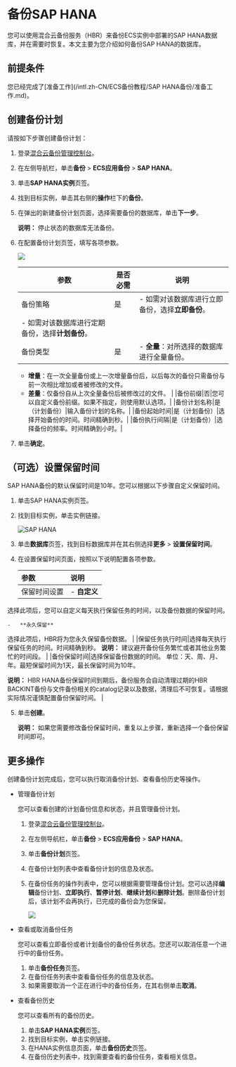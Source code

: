 # 备份SAP HANA

您可以使用混合云备份服务（HBR）来备份ECS实例中部署的SAP HANA数据库，并在需要时恢复。本文主要为您介绍如何备份SAP HANA的数据库。

## 前提条件

您已经完成了[准备工作](/intl.zh-CN/ECS备份教程/SAP HANA备份/准备工作.md)。

## 创建备份计划

请按如下步骤创建备份计划：

1.  登录[混合云备份管理控制台](https://hbr.console.aliyun.com)。

2.  在左侧导航栏，单击**备份** \> **ECS应用备份** \> **SAP HANA**。

3.  单击**SAP HANA实例**页签。

4.  找到目标实例，单击其右侧的**操作**栏下的**备份**。

5.  在弹出的新建备份计划页面，选择需要备份的数据库，单击**下一步**。

    **说明：** 停止状态的数据库无法备份。

6.  在配置备份计划页签，填写各项参数。

    ![](https://static-aliyun-doc.oss-cn-hangzhou.aliyuncs.com/assets/img/zh-CN/0560129951/p35977.png)

    |参数|是否必需|说明|
    |--|----|--|
    |备份策略|是|    -   如需对该数据库进行立即备份，选择**立即备份**。
    -   如需对该数据库进行定期备份，选择**计划备份**。 |
    |备份类型|是|    -   **全量**：对所选择的数据库进行全量备份。
    -   **增量**：在一次全量备份或上一次增量备份后，以后每次的备份只需备份与前一次相比增加或者被修改的文件。
    -   **差量**：仅备份自从上次全量备份后被修改过的文件。 |
    |备份前缀|否|您可以自定义备份前缀。如果不指定，则使用默认选项。|
    |备份计划名称|是（计划备份）|输入备份计划的名称。|
    |备份起始时间|是（计划备份）|选择开始备份的时间。时间精确到秒。|
    |备份执行间隔|是（计划备份）|选择备份的频率。时间精确到小时。|

7.  单击**确定**。


## （可选）设置保留时间

SAP HANA备份的默认保留时间是10年。您可以根据以下步骤自定义保留时间。

1.  单击SAP HANA实例页签。

2.  找到目标实例，单击实例链接。

    ![SAP HANA](https://static-aliyun-doc.oss-cn-hangzhou.aliyuncs.com/assets/img/zh-CN/0560129951/p103891.jpg)

3.  单击**数据库**页签，找到目标数据库并在其右侧选择**更多** \> **设置保留时间**。

4.  在设置保留时间页面，按照以下说明配置各项参数。

    |参数|说明|
    |:-|:-|
    |保留时间设置|    -   **自定义**

选择此项后，您可以自定义每天执行保留任务的时间，以及备份数据的保留时间。

    -   **永久保留**

选择此项后，HBR将为您永久保留备份数据。 |
    |保留任务执行时间|选择每天执行保留任务的时间。时间精确到秒。 **说明：** 建议避开备份任务繁忙或者其他业务繁忙的时间段。 |
    |备份保留时间|选择保留备份数据的时间。 单位：天、周、月、年。最短保留时间为1天，最长保留时间为10年。

 **说明：** HBR HANA备份保留时间到期后，备份服务会自动清理过期的HBR BACKINT备份与文件备份相关的catalog记录以及数据，清理后不可恢复。请根据实际情况谨慎配置备份保留时间。 |

5.  单击**创建**。

    **说明：** 如果您需要修改备份保留时间，重复以上步骤，重新选择一个备份保留时间即可。


## 更多操作

创建备份计划完成后，您可以执行取消备份计划、查看备份历史等操作。

-   管理备份计划

    您可以查看创建的计划备份信息和状态，并且管理备份计划。

    1.  登录[混合云备份管理控制台](https://hbr.console.aliyun.com)。
    2.  在左侧导航栏，单击**备份** \> **ECS应用备份** \> **SAP HANA**。
    3.  单击**备份计划**页签。
    4.  在备份计划列表中查看备份计划的信息及状态。
    5.  在备份任务的操作列表中，您可以根据需要管理备份计划。您可以选择**编辑**备份计划、**立即执行**、**暂停计划**、**继续计划**和**删除计划**。删除备份计划后，该计划不会再执行，已完成的备份会为您保留。

        ![](https://static-aliyun-doc.oss-cn-hangzhou.aliyuncs.com/assets/img/zh-CN/0560129951/p35978.png)

-   查看或取消备份任务

    您可以查看立即备份或者计划备份的备份任务状态。您还可以取消任意一个进行中的备份任务。

    1.  单击**备份任务**页签。
    2.  在备份任务列表中查看备份任务的信息及状态。
    3.  如果需要取消一个正在进行中的备份任务，在其右侧单击**取消**。
-   查看备份历史

    您可以查看所有的备份历史。

    1.  单击**SAP HANA实例**页签。
    2.  找到目标实例，单击实例链接。
    3.  在HANA实例信息页面，单击**备份历史**页签。
    4.  在备份历史列表中，找到需要查看的备份任务，查看相关信息。

